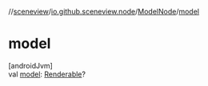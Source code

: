 //[sceneview](../../../index.md)/[io.github.sceneview.node](../index.md)/[ModelNode](index.md)/[model](model.md)

# model

[androidJvm]\
val [model](model.md): [Renderable](../../com.google.ar.sceneform.rendering/-renderable/index.md)?
